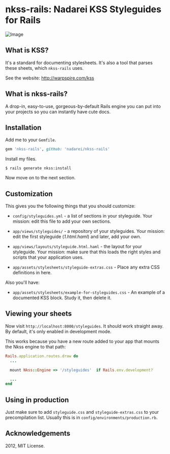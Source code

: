 # nkss-rails: Nadarei KSS Styleguides for Rails

![Image](https://raw.github.com/nadarei/nkss-rails/misc/sample.jpg)

What is KSS?
------------

It's a standard for documenting stylesheets. It's also a tool that parses these
sheets, which `nkss-rails` uses.

See the website: http://warpspire.com/kss

What is nkss-rails?
-------------------

A drop-in, easy-to-use, gorgeous-by-default Rails engine you can put into your
projects so you can instantly have cute docs.

Installation
------------

Add me to your `Gemfile`.

``` ruby
gem 'nkss-rails', github: 'nadarei/nkss-rails'
```

Install my files.

```
$ rails generate nkss:install
```

Now move on to the next section.

Customization
-------------

This gives you the following things that you should customize:

 * `config/styleguides.yml` - a list of sections in your styleguide. Your
 mission: edit this file to add your own sections.

 * `app/views/styleguides/` - a repository of your styleguides. Your mission:
 edit the first styleguide (*1.html.haml*) and later, add your own.

 * `app/views/layouts/styleguide.html.haml` - the layout for your styleguide.
 Your mission: make sure that this loads the right styles and scripts that your
 application uses.

 * `app/assets/stylesheets/styleguide-extras.css` - Place any extra CSS
 definitions in here.

Also you'll have:

 * `app/assets/stylesheets/example-for-styleguides.css` - An example of a
 documented KSS block. Study it, then delete it.

Viewing your sheets
-------------------

Now visit `http://localhost:8000/styleguides`. It should work straight away. By
default, it's only enabled in development mode.

This works because you have a new route added to your app that mounts the Nkss
engine to that path:

``` ruby
Rails.application.routes.draw do
  ...

  mount Nkss::Engine => '/styleguides'  if Rails.env.development?

  ...
end
```

Using in production
-------------------

Just make sure to add `styleguide.css` and `styleguide-extras.css` to your
precompilation list. Usually this is in `config/environments/production.rb`.

Acknowledgements
----------------

2012, MIT License.
